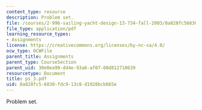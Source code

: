 ```yaml
---
content_type: resource
description: Problem set.
file: /courses/2-996-sailing-yacht-design-13-734-fall-2003/8a828fc56830fdc913c8d1928bcb665e_ps_3.pdf
file_type: application/pdf
learning_resource_types:
- Assignments
license: https://creativecommons.org/licenses/by-nc-sa/4.0/
ocw_type: OCWFile
parent_title: Assignments
parent_type: CourseSection
parent_uid: 30e0ea99-dd4e-93a6-af07-00d812710639
resourcetype: Document
title: ps_3.pdf
uid: 8a828fc5-6830-fdc9-13c8-d1928bcb665e
---
```

Problem set.